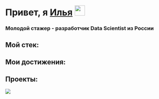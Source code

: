 <h1 align='left'>Привет, я <a href="https://github.com/IsMarshev" target="_blank">Илья</a> 
<img src="https://github.com/blackcater/blackcater/raw/main/images/Hi.gif" height="32"/></h1>
<h3 align="left">Молодой стажер - разработчик Data Scientist из России</h3>
<h2>Мой стек:</h2>
<h2>Мои достижения:</h2>
<h2>Проекты:</h2>
<img src = "https://github-readme-stats.vercel.app/api/top-langs/?username=IsMarshev&layout=compact">
<!--
**IsMarshev/IsMarshev** is a ✨ _special_ ✨ repository because its `README.md` (this file) appears on your GitHub profile.

Here are some ideas to get you started:

- 🔭 I’m currently working on ...
- 🌱 I’m currently learning ...
- 👯 I’m looking to collaborate on ...
- 🤔 I’m looking for help with ...
- 💬 Ask me about ...
- 📫 How to reach me: ...
- 😄 Pronouns: ...
- ⚡ Fun fact: ...
-->
